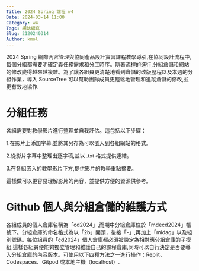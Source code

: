 ```yaml
---
Title: 2024 Spring 課程 w4
Date: 2024-03-14 11:00
Category: w4
Tags: 網誌編寫
Slug: 2120240314
Author: kmol
---
```


2024 Spring 網際內容管理與協同產品設計實習課程教學導引,在協同設計流程中,每個分組都需要明確定義任務需求和分工時序。隨著流程的進行,分組倉儲和網站的修改變得越來越複雜。為了讓各組員更清楚地看到倉儲的改版歷程以及本週的分組作業，導入 SourceTree 可以幫助團隊成員更輕鬆地管理和追蹤倉儲的修改,並更有效地協作.

<!-- PELICAN_END_SUMMARY -->

# 分組任務
各組需要對教學影片進行整理並自我評估。這包括以下步驟：

1.在影片上添加字幕,並將其另存為可以嵌入到各組網站的格式。

2.從影片字幕中整理出逐字稿,並以 .txt 格式提供連結。

3.在各組嵌入的教學影片下方,提供影片的教學重點摘要。

這樣做可以更容易理解影片的內容，並提供方便的資源供參考。
# Github 個人與分組倉儲的維護方式
各組成員的個人倉庫名稱為「cd2024」,而期中分組倉庫位於「mdecd2024」帳號下。分組倉庫的命名格式為以「2b」開頭，後接「-」,再加上「midag」以及組別號碼。每位組員的「cd2024」個人倉庫都必須被設定為相對應分組倉庫的子模組,這樣各組員便能夠獨立管理和維護自己的課程倉庫,同時可以自行決定是否要導入分組倉庫的內容版本。可使用以下四種方法之一進行操作：Replit、Codespaces、Gitpod 或本地主機（localhost）.